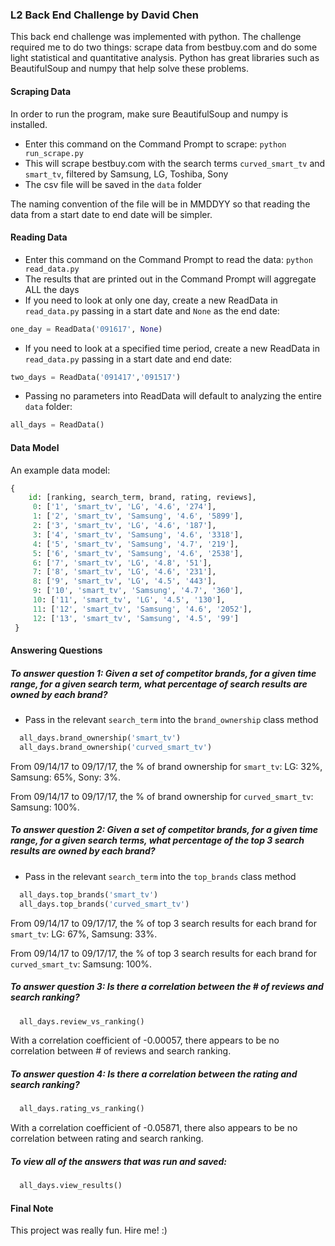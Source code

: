 ### L2 Back End Challenge by David Chen

This back end challenge was implemented with python. The challenge required me to do two things:
scrape data from bestbuy.com and do some light statistical and quantitative analysis. Python
has great libraries such as BeautifulSoup and numpy that help solve these problems.

#### Scraping Data

In order to run the program, make sure BeautifulSoup and numpy is installed.

+ Enter this command on the Command Prompt to scrape: `python run_scrape.py`
+ This will scrape bestbuy.com with the search terms `curved_smart_tv` and `smart_tv`, filtered by Samsung, LG, Toshiba, Sony
+ The csv file will be saved in the `data` folder

The naming convention of the file will be in MMDDYY so that reading the data from a start date to end date will be simpler.

#### Reading Data

+ Enter this command on the Command Prompt to read the data: `python read_data.py`
+ The results that are printed out in the Command Prompt will aggregate ALL the days
+ If you need to look at only one day, create a new ReadData in `read_data.py` passing in a start date and `None` as the end date:

```python
one_day = ReadData('091617', None)
```

+ If you need to look at a specified time period, create a new ReadData in `read_data.py` passing in a start date and end date:

```python
two_days = ReadData('091417','091517')
```

+ Passing no parameters into ReadData will default to analyzing the entire `data` folder:

```python
all_days = ReadData()
```

#### Data Model

An example data model:

``` python
{
    id: [ranking, search_term, brand, rating, reviews],
     0: ['1', 'smart_tv', 'LG', '4.6', '274'],
     1: ['2', 'smart_tv', 'Samsung', '4.6', '5899'],
     2: ['3', 'smart_tv', 'LG', '4.6', '187'],
     3: ['4', 'smart_tv', 'Samsung', '4.6', '3318'],
     4: ['5', 'smart_tv', 'Samsung', '4.7', '219'],
     5: ['6', 'smart_tv', 'Samsung', '4.6', '2538'],
     6: ['7', 'smart_tv', 'LG', '4.8', '51'],
     7: ['8', 'smart_tv', 'LG', '4.6', '231'],
     8: ['9', 'smart_tv', 'LG', '4.5', '443'],
     9: ['10', 'smart_tv', 'Samsung', '4.7', '360'],
     10: ['11', 'smart_tv', 'LG', '4.5', '130'],
     11: ['12', 'smart_tv', 'Samsung', '4.6', '2052'],
     12: ['13', 'smart_tv', 'Samsung', '4.5', '99']
 }
```

#### Answering Questions

##### To answer question 1: Given a set of competitor brands, for a given time range, for a given search term, what percentage of search results are owned by each brand?

+ Pass in the relevant `search_term` into the `brand_ownership` class method

```python
  all_days.brand_ownership('smart_tv')
  all_days.brand_ownership('curved_smart_tv')
```

From 09/14/17 to 09/17/17, the % of brand ownership for `smart_tv`: LG: 32%, Samsung: 65%, Sony: 3%.

From 09/14/17 to 09/17/17, the % of brand ownership for `curved_smart_tv`: Samsung: 100%.

##### To answer question 2: Given a set of competitor brands, for a given time range, for a given search terms, what percentage of the top 3 search results are owned by each brand?

+ Pass in the relevant `search_term` into the `top_brands` class method

```python
  all_days.top_brands('smart_tv')
  all_days.top_brands('curved_smart_tv')
```

From 09/14/17 to 09/17/17, the % of top 3 search results for each brand for `smart_tv`: LG: 67%, Samsung: 33%.

From 09/14/17 to 09/17/17, the % of top 3 search results for each brand for `curved_smart_tv`: Samsung: 100%.

##### To answer question 3: Is there a correlation between the # of reviews and search ranking?
```python
  all_days.review_vs_ranking()
```
With a correlation coefficient of -0.00057, there appears to be no correlation between # of reviews and search ranking.

##### To answer question 4: Is there a correlation between the rating and search ranking?
```python
  all_days.rating_vs_ranking()
```
With a correlation coefficient of -0.05871, there also appears to be no correlation between rating and search ranking.

##### To view all of the answers that was run and saved:
```python
  all_days.view_results()
```

#### Final Note
This project was really fun. Hire me! :)
